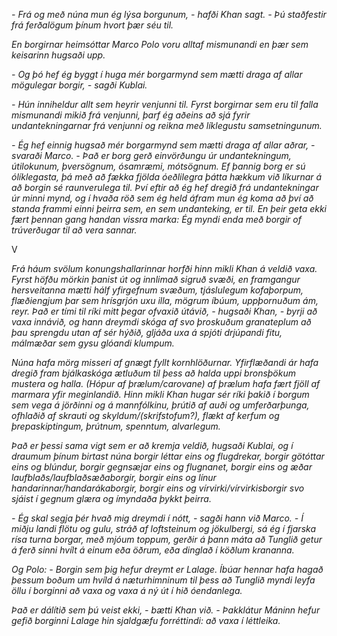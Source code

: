 <i>- Frá og með núna mun ég lýsa borgunum, - hafði Khan sagt. - Þú staðfestir frá ferðalögum þínum hvort þær séu til.</i>

<i>En borgirnar heimsóttar Marco Polo voru alltaf mismunandi en þær sem keisarinn hugsaði upp.</i>

<i>- Og þó hef ég byggt í huga mér borgarmynd sem mætti draga af allar mögulegar borgir, - sagði Kublai.</i>

<i>- Hún inniheldur allt sem heyrir venjunni til. Fyrst borgirnar sem eru til falla mismunandi mikið frá venjunni, þarf ég aðeins að sjá fyrir undantekningarnar frá venjunni og reikna með líklegustu samsetningunum.</i>

<i>- Ég hef einnig hugsað mér borgarmynd sem mætti draga af allar aðrar, - svaraði Marco. - Það er borg gerð einvörðungu úr undantekningum, útilokunum, þversögnum, ósamræmi, mótsögnum. Ef þannig borg er sú ólíklegasta, þá með að fækka fjölda óeðlilegra þátta hækkum við líkurnar á að borgin sé raunverulega til. Því eftir að ég hef dregið frá undantekningar úr minni mynd, og í hvaða röð sem ég held áfram mun ég koma að því að standa frammi einni þeirra sem, en sem undanteking, er til. En þeir geta ekki fært þennan gang handan vissra marka: Ég myndi enda með borgir of trúverðugar til að vera sannar.</i>

V

<i>Frá háum svölum konungshallarinnar horfði hinn mikli Khan á veldið vaxa. Fyrst höfðu mörkin þanist út og innlimað sigruð svæði, en framgangur hersveitanna mætti hálf yfirgefnum svæðum, tjáslulegum kofaþorpum, flæðiengjum þar sem hrísgrjón uxu illa, mögrum íbúum, uppþornuðum ám, reyr. Það er tími til ríki mitt þegar ofvaxið útávið, - hugsaði Khan, - byrji að vaxa innávið, og hann dreymdi skóga af svo þroskuðum granateplum að þau sprengdu utan af sér hýðið, gljáða uxa á spjóti drjúpandi fitu, málmæðar sem gysu glóandi klumpum.</i>

<i>Núna hafa mörg misseri af gnægt fyllt kornhlöðurnar. Yfirflæðandi ár hafa dregið fram bjálkaskóga  ætluðum til þess að halda uppi bronsþökum mustera og halla. (Hópur af þrælum/carovane) af þrælum hafa fært fjöll af marmara yfir meginlandið. Hinn mikli Khan hugar sér ríki þakið í borgum sem vega á jörðinni og á mannfólkinu, þrútið af auði og umferðarþunga, ofhlaðið af skrauti og skyldum/(skrifstofum?), flækt af kerfum og þrepaskiptingum, þrútnum, spenntum, alvarlegum.</i>

<i>Það er þessi sama vigt sem er að kremja veldið, hugsaði Kublai, og í draumum þínum birtast núna borgir léttar eins og flugdrekar, borgir götóttar eins og blúndur, borgir gegnsæjar eins og flugnanet, borgir eins og æðar laufblaðs/laufblaðsæðaborgir, borgir eins og línur handarinnar/handarákaborgir, borgir eins og vírvirki/vírvirkisborgir svo sjáist í gegnum glæra og ímyndaða þykkt þeirra.</i>

<i>- Ég skal segja þér hvað mig dreymdi í nótt, - sagði hann við Marco. - Í miðju landi flötu og gulu, stráð af loftsteinum og jökulbergi, sá ég í fjarska rísa turna borgar, með mjóum toppum, gerðir á þann máta að Tunglið getur á ferð sinni hvílt á einum eða öðrum, eða dinglað í köðlum krananna.</i>

<i>Og Polo: - Borgin sem þig hefur dreymt er Lalage. Íbúar hennar hafa hagað þessum boðum um hvíld á næturhimninum til þess að Tunglið myndi leyfa öllu í borginni að vaxa og vaxa á ný út í hið óendanlega.</i>

<i>Það er dálítið sem þú veist ekki, - bætti Khan við. - Þakklátur Máninn hefur gefið borginni Lalage hin sjaldgæfu forréttindi: að vaxa í léttleika.</i>